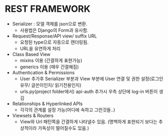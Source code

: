 # REST FRAMEWORK
* Serializer : 모델 객체를 json으로 변환.
   - 사용법은 Django의 Form과 유사함.
* Request/Response/API view/ suffix URL
   - 요청된 type으로 자동으로 렌더링됨.
   - URL을 유연하게 처리
* Class Based View
   - mixins 이용 (간결하게 표현가능)
   - generics 이용 (매우 간결해짐)
* Authentication & Permissions
  - User 추가후 Serializer 부분과 View 부분에 User 연결 및 권한 설정(로그인 유무/ 글쓴이인지/ 읽기전용인지)
  - urls.py(project folder에서) api-auth 추가시 우측 상단에 log-in 버튼이 생김
* Relationships & Hyperlinked APIs
  - 각각의 관계를 설정 가능(어디에 속하고 그런것들..)
* Viewsets & Routers
  - View와 Url 패턴쪽을 간결하게 나타낼수 있음. (명백하게 표현되기 보다는 추상적이라 가독성이 떨어질수도 있음.)
 
 